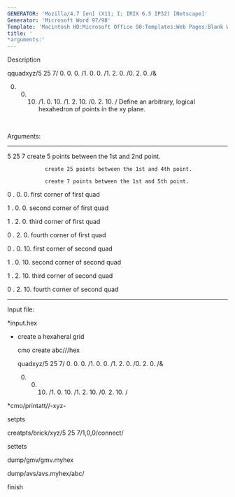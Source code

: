 ```yaml
---
GENERATOR: 'Mozilla/4.7 [en] (X11; I; IRIX 6.5 IP32) [Netscape]'
Generator: 'Microsoft Word 97/98'
Template: 'Macintosh HD:Microsoft Office 98:Templates:Web Pages:Blank Web Page'
title: '
*arguments:'
---
```


 Description

  qquadxyz/5 25 7/ 0. 0. 0. /1. 0. 0. /1. 2. 0. /0. 2. 0. /&

  0. 0. 10. /1. 0. 10. /1. 2. 10. /0. 2. 10. /
  Define an arbitrary, logical hexahedron of points in the xy plane.

   

  Arguments:

   ------------ --------------------------------------------------
   5 25 7       create 5 points between the 1st and 2nd point. 

                create 25 points between the 1st and 4th point.

                create 7 points between the 1st and 5th point.

   0
. 0. 0.    first corner of first quad

   1
. 0. 0.    second corner of first quad

   1
. 2. 0.    third corner of first quad

   0
. 2. 0.    fourth corner of first quad

   0
. 0. 10.   first corner of second quad

   1
. 0. 10.   second corner of second quad

   1
. 2. 10.   third corner of second quad

   0
. 2. 10.   fourth corner of second quad
   ------------ --------------------------------------------------

  Input file:
 
   
*input.hex

   
* create a hexaheral grid

   cmo create abc///hex

   quadxyz/5 25 7/ 0. 0. 0. /1. 0. 0. /1. 2. 0. /0. 2. 0. /&

   0. 0. 10. /1. 0. 10. /1. 2. 10. /0. 2. 10. /

   
*cmo/printatt//-xyz-

   setpts

   creatpts/brick/xyz/5 25 7/1,0,0/connect/

   settets

   dump/gmv/gmv.myhex

   dump/avs/avs.myhex/abc/

   finish
